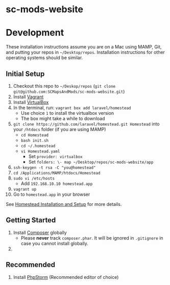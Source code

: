 # sc-mods-website


# Development

These installation instructions assume you are on a Mac using MAMP, Git, and putting your repos in `~/Desktop/repos`. Installation instructions for other operating systems should be similar.

## Initial Setup

1. Checkout this repo to `~/Deskop/repos` (`git clone git@github.com:SCMapsAndMods/sc-mods-website.git`)
2. Install [Vagrant](http://www.vagrantup.com/downloads.html)
2. Install [VirtualBox](https://www.virtualbox.org)
3. In the terminal, run: `vagrant box add laravel/homestead`
    - Use choice `1` to install the virtualbox version
    - The box might take a while to download
4. `git clone https://github.com/laravel/homestead.git Homestead` into your `/htdocs` folder (if you are using MAMP)
    - `cd Homestead`
    - `bash init.sh`
    - `cd ~/.homestead`
    - `vi Homestead.yaml`
        - Set `provider: virtualbox`
        - Set `folders: \- map ~/Desktop/repos/sc-mods-website/app`
5. `ssh-keygen -t rsa -C "you@homestead"`
6. `cd /Applications/MAMP/htdocs/Homestead`
7. `sudo vi /etc/hosts`
    - Add `192.168.10.10 homestead.app`
8. `vagrant up`
9. Go to `homestead.app` in your browser

See [Homestead Installation and Setup](http://laravel.com/docs/5.0/homestead#installation-and-setup) for more details.

## Getting Started

1. Install [Composer](https://getcomposer.org/) globally
    - Please **never** track `composer.phar`. It will be ignored in `.gitignore` in case you cannot install globally.
2. 

## Recommended

1. Install [PhpStorm](https://www.jetbrains.com/phpstorm/) (Recommended editor of choice)

